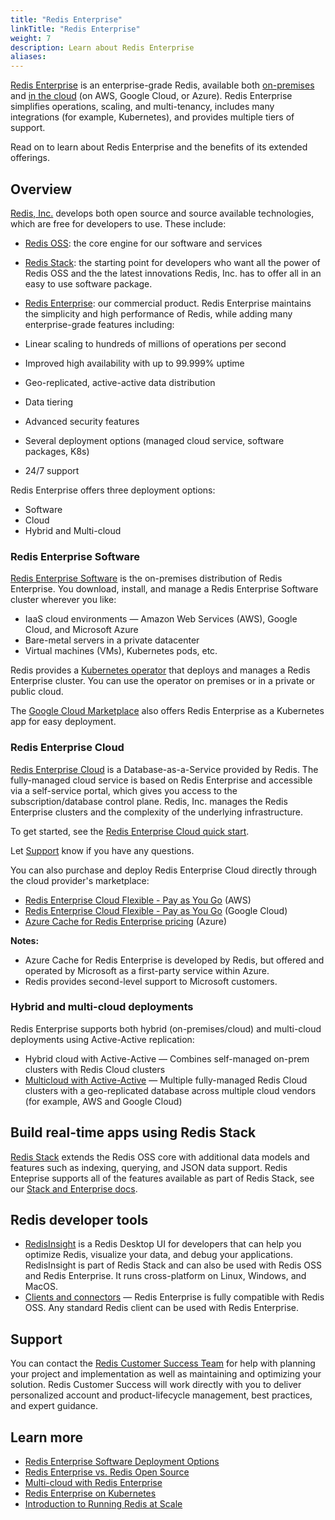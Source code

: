 ```yaml
---
title: "Redis Enterprise"
linkTitle: "Redis Enterprise"
weight: 7
description: Learn about Redis Enterprise
aliases:
---
```


[Redis Enterprise](https://redis.com/redis-enterprise-software/overview/) is an enterprise-grade Redis, 
available both [on-premises](https://redis.com/redis-enterprise-software/overview/) and [in the cloud](https://redis.com/try-free/) (on AWS, Google Cloud, 
or Azure). Redis Enterprise simplifies operations, scaling, and multi-tenancy, includes many integrations (for example, Kubernetes), and provides multiple 
tiers of support.

Read on to learn about Redis Enterprise and the benefits of its extended offerings.

## Overview

[Redis, Inc.](https://redis.com/) develops both open source and source available technologies, which are free for developers to use. These include:
* [Redis OSS](/download/#redis-downloads): the core engine for our software and services
* [Redis Stack](/download/#redis-stack-downloads): the starting point for developers who want all the power of Redis OSS and the 
the latest innovations Redis, Inc. has to offer all in an easy to use software package.
* [Redis Enterprise](https://redis.com/redis-enterprise/advantages/): our commercial product. Redis Enterprise maintains the simplicity and 
high performance of Redis, while adding many enterprise-grade features including:  

* Linear scaling to hundreds of millions of operations per second
* Improved high availability with up to 99.999% uptime
* Geo-replicated, active-active data distribution
* Data tiering
* Advanced security features
* Several deployment options (managed cloud service, software packages, K8s)
* 24/7 support

Redis Enterprise offers three deployment options: 

* Software
* Cloud
* Hybrid and Multi-cloud

### Redis Enterprise Software

[Redis Enterprise Software](https://redis.com/redis-enterprise-software/overview/) is the on-premises distribution of Redis Enterprise. 
You download, install, and manage a Redis Enterprise Software cluster wherever you like:

* IaaS cloud environments &mdash; Amazon Web Services (AWS), Google Cloud, and Microsoft Azure
* Bare-metal servers in a private datacenter
* Virtual machines (VMs), Kubernetes pods, etc.

Redis provides a [Kubernetes operator](https://redis.com/redis-enterprise-software/redis-enterprise-on-kubernetes/) that deploys and manages a 
Redis Enterprise cluster. You can use the operator on premises or in a private or public cloud.

The [Google Cloud Marketplace](https://console.cloud.google.com/marketplace/product/redislabs-public/redis-enterprise) also offers Redis Enterprise as a Kubernetes app for easy deployment.

### Redis Enterprise Cloud

[Redis Enterprise Cloud](https://redis.com/redis-enterprise-cloud/overview/) is a Database-as-a-Service provided by Redis. The fully-managed cloud 
service is based on Redis Enterprise and accessible via a self-service portal, which gives you access to the subscription/database control plane. 
Redis, Inc. manages the Redis Enterprise clusters and the complexity of the underlying infrastructure.

To get started, see the [Redis Enterprise Cloud quick start](https://docs.redis.com/latest/rc/rc-quickstart/).

Let [Support](https://redis.com/company/support/) know if you have any questions.

You can also purchase and deploy Redis Enterprise Cloud directly through the cloud provider's marketplace:

* [Redis Enterprise Cloud Flexible - Pay as You Go](https://aws.amazon.com/marketplace/pp/prodview-mwscixe4ujhkq) (AWS)
* [Redis Enterprise Cloud Flexible - Pay as You Go](https://console.cloud.google.com/marketplace/product/redis-marketplace-isaas/redis-enterprise-cloud-flexible-plan) (Google Cloud)
* [Azure Cache for Redis Enterprise pricing](https://azure.microsoft.com/en-us/pricing/details/cache/#pricing) (Azure)


**Notes:**

* Azure Cache for Redis Enterprise is developed by Redis, but offered and operated by Microsoft as a first-party service within Azure.
* Redis provides second-level support to Microsoft customers.

### Hybrid and multi-cloud deployments

Redis Enterprise supports both hybrid (on-premises/cloud) and multi-cloud deployments using Active-Active replication:

* Hybrid cloud with Active-Active &mdash; Combines self-managed on-prem clusters with Redis Cloud clusters
* [Multicloud with Active-Active](https://redis.com/redis-enterprise-cloud/multicloud/) &mdash; Multiple fully-managed Redis Cloud clusters with a 
geo-replicated database across multiple cloud vendors (for example, AWS and Google Cloud)

## Build real-time apps using Redis Stack

[Redis Stack](/docs/stack) extends the Redis OSS core with additional data models and features such as indexing, querying, and JSON data support. 
Redis Enteprise supports all of the features available as part of Redis Stack, 
see our [Stack and Enterprise docs](https://docs.redis.com/latest/modules/). 

## Redis developer tools

* [RedisInsight](https://redis.com/redis-enterprise/redis-insight/) is a Redis Desktop UI for developers that can help you optimize Redis, visualize your
data, and debug your applications. RedisInsight is part of Redis Stack and can also be used with Redis OSS and Redis Enterprise. It runs cross-platform 
on Linux, Windows, and MacOS.
* [Clients and connectors](https://redis.com/redis-enterprise/clients-connectors/) &mdash; Redis Enterprise is fully compatible with Redis OSS. 
Any standard Redis client can be used with Redis Enterprise.

## Support

You can contact the [Redis Customer Success Team](https://redis.com/deployment/customer-success/) for help with planning your project and 
implementation as well as maintaining and optimizing your solution. Redis Customer Success will work directly with you to deliver personalized 
account and product-lifecycle management, best practices, and expert guidance.

## Learn more

* [Redis Enterprise Software Deployment Options](https://redis.com/redis-enterprise-software/deployment/)
* [Redis Enterprise vs. Redis Open Source](https://redis.com/redis-enterprise/advantages/)
* [Multi-cloud with Redis Enterprise](https://redis.com/redis-enterprise-cloud/multicloud/)
* [Redis Enterprise on Kubernetes](https://redis.com/redis-enterprise-software/redis-enterprise-on-kubernetes/)
* [Introduction to Running Redis at Scale](https://developer.redis.com/operate/redis-at-scale/)
